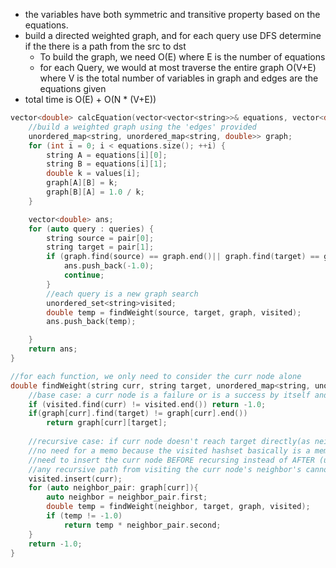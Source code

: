 - the variables have both symmetric and transitive property based on the equations. 
- build a directed weighted graph, and for each query use DFS determine if the there is a path from the src to dst
    - To build the graph, we need O(E) where E is the number of equations
    - for each Query, we would at most traverse the entire graph O(V+E) where V is the total number of variables in graph and         edges are the equations given
- total time is O(E) + O(N * (V+E))

```cpp
vector<double> calcEquation(vector<vector<string>>& equations, vector<double>& values, vector<vector<string>>& queries) { 
    //build a weighted graph using the 'edges' provided
    unordered_map<string, unordered_map<string, double>> graph;        
    for (int i = 0; i < equations.size(); ++i) {
        string A = equations[i][0];
        string B = equations[i][1];
        double k = values[i];
        graph[A][B] = k;
        graph[B][A] = 1.0 / k;
    }

    vector<double> ans;
    for (auto query : queries) {
        string source = pair[0];
        string target = pair[1];
        if (graph.find(source) == graph.end()|| graph.find(target) == graph.end()){
            ans.push_back(-1.0);
            continue;
        } 
        //each query is a new graph search
        unordered_set<string>visited;
        double temp = findWeight(source, target, graph, visited);
        ans.push_back(temp);

    }
    return ans;
}

//for each function, we only need to consider the curr node alone
double findWeight(string curr, string target, unordered_map<string, unordered_map<string, double>>graph, unordered_set<string>&visited) {  
    //base case: a curr node is a failure or is a success by itself and no need for further processing
    if (visited.find(curr) != visited.end()) return -1.0;
    if(graph[curr].find(target) != graph[curr].end()) 
        return graph[curr][target];
    
    //recursive case: if curr node doesn't reach target directly(as neighbor), then it depends whether any of the curr node's neighbor can reach the target directly. Just need one neighbor to do so
    //no need for a memo because the visited hashset basically is a memo for the node
    //need to insert the curr node BEFORE recursing instead of AFTER (unlike DP) because of the possible cycled paths formed from the current node
    //any recursive path from visiting the curr node's neighbor's cannot lead back to curr node, else that path is invalid 
    visited.insert(curr); 
    for (auto neighbor_pair: graph[curr]){
        auto neighbor = neighbor_pair.first;
        double temp = findWeight(neighbor, target, graph, visited);
        if (temp != -1.0)
            return temp * neighbor_pair.second;
    }
    return -1.0;
}
```
